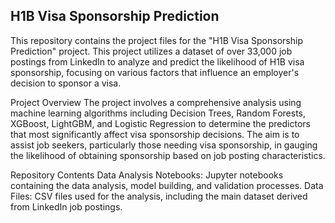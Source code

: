 ## H1B Visa Sponsorship Prediction

This repository contains the project files for the "H1B Visa Sponsorship Prediction" project. This project utilizes a dataset of over 33,000 job postings from LinkedIn to analyze and predict the likelihood of H1B visa sponsorship, focusing on various factors that influence an employer's decision to sponsor a visa.

Project Overview The project involves a comprehensive analysis using machine learning algorithms including Decision Trees, Random Forests, XGBoost, LightGBM, and Logistic Regression to determine the predictors that most significantly affect visa sponsorship decisions. The aim is to assist job seekers, particularly those needing visa sponsorship, in gauging the likelihood of obtaining sponsorship based on job posting characteristics.

Repository Contents Data Analysis Notebooks: Jupyter notebooks containing the data analysis, model building, and validation processes. Data Files: CSV files used for the analysis, including the main dataset derived from LinkedIn job postings. 

